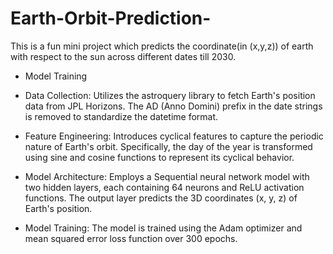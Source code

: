 # Earth-Orbit-Prediction-
This is a fun mini project which predicts the coordinate(in (x,y,z)) of earth with respect to the sun across different dates till 2030.

- Model Training
-   Data Collection: Utilizes the astroquery library to fetch Earth's position data from JPL Horizons. The AD (Anno Domini) prefix in the date strings is removed to standardize the datetime format.

-    Feature Engineering: Introduces cyclical features to capture the periodic nature of Earth's orbit. Specifically, the day of the year is transformed using sine and cosine functions to represent its cyclical behavior.

-    Model Architecture: Employs a Sequential neural network model with two hidden layers, each containing 64 neurons and ReLU activation functions. The output layer predicts the 3D coordinates (x, y, z) of Earth's position.

-    Model Training: The model is trained using the Adam optimizer and mean squared error loss function over 300 epochs.  


